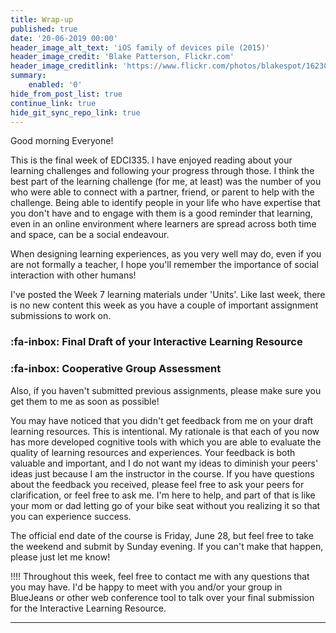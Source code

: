 ```yaml
---
title: Wrap-up
published: true
date: '20-06-2019 00:00'
header_image_alt_text: 'iOS family of devices pile (2015)'
header_image_credit: 'Blake Patterson, Flickr.com'
header_image_creditlink: 'https://www.flickr.com/photos/blakespot/16230041026/'
summary:
    enabled: '0'
hide_from_post_list: true
continue_link: true
hide_git_sync_repo_link: true
---
```


Good morning Everyone!

This is the final week of EDCI335. I have enjoyed reading about your learning challenges and following your progress through those. I think the best part of the learning challenge (for me, at least) was the number of you who were able to connect with a partner, friend, or parent to help with the challenge. Being able to identify people in your life who have expertise that you don't have and to engage with them is a good reminder that learning, even in an online environment where learners are spread across both time and space, can be a social endeavour.

When designing learning experiences, as you very well may do, even if you are not formally a teacher, I hope you'll remember the importance of social interaction with other humans!

I've posted the Week 7 learning materials under 'Units'. Like last week, there is no new content this week as you have a couple of important assignment submissions to work on.

### :fa-inbox: Final Draft of your Interactive Learning Resource
### :fa-inbox: Cooperative Group Assessment

Also, if you haven't submitted previous assignments, please make sure you get them to me as soon as possible!

You may have noticed that you didn't get feedback from me on your draft learning resources. This is intentional. My rationale is that each of you now has more developed cognitive tools with which you are able to evaluate the quality of learning resources and experiences. Your feedback is both valuable and important, and I do not want my ideas to diminish your peers' ideas just because I am the instructor in the course. If you have questions about the feedback you received, please feel free to ask your peers for clarification, or feel free to ask me. I'm here to help, and part of that is like your mom or dad letting go of your bike seat without you realizing it so that you can experience success.

The official end date of the course is Friday, June 28, but feel free to take the weekend and submit by Sunday evening. If you can't make that happen, please just let me know!

!!!! Throughout this week, feel free to contact me with any questions that you may have. I'd be happy to meet with you and/or your group in BlueJeans or other web conference tool to talk over your final submission for the Interactive Learning Resource.

---
